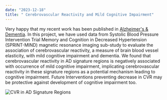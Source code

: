 ```yaml
---
date: "2023-12-18"
title: " Cerebrovascular Reactivity and Mild Cognitive Impairment"
---
```


Very happy that my recent work has been published in [Alzheimer's & Dementia](https://alz-journals.onlinelibrary.wiley.com/doi/10.1002/alz.13572). In this project, we have used data from Systolic Blood Pressure Intervention Trial Memory and Cognition in Decreased Hypertension (SPRINT-MIND) magnetic resonance imaging sub-study to evaluate the association of cerebrovascular reactivity, a measure of brain blood vessel elasticity, with mild cognitive impairment and dementia.  We found that cerebrovascular reactivity in AD signature regions is negatively associated with occurrence of mild cognitive impairment, implicating cerebrovascular reactivity in these signature regions as a potential mechanism leading to cognitive impairment. Future Interventions preventing decrease in CVR may be protective against development of cognitive impairment too. 

![CVR in AD Signature Regions](/images/figure-cvr.jpg)
